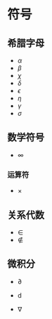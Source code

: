 # 符号

## 希腊字母

- $\alpha$
- $\beta$
- $\chi$
- $\delta$
- $\epsilon$
- $\eta$
- $\gamma$
- $\sigma$

## 数学符号

- $\infty$



### 运算符

- $\times$

## 关系代数

- $\in$
- $\notin$

## 微积分

- $\partial$

- $\mathrm{d}$

- $\nabla$

  

